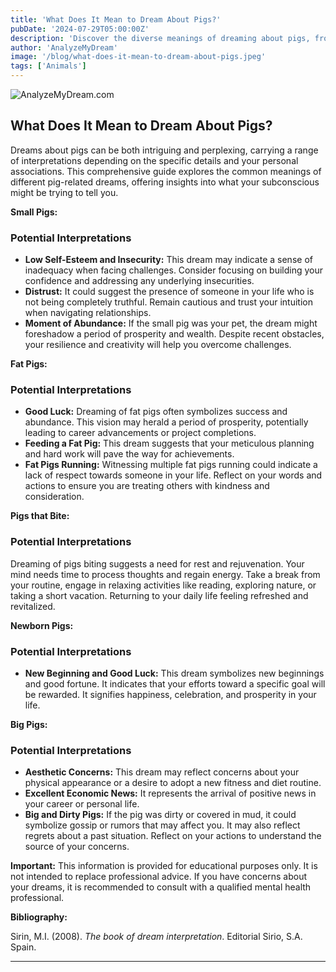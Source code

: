 ```yaml
---
title: 'What Does It Mean to Dream About Pigs?'
pubDate: '2024-07-29T05:00:00Z'
description: 'Discover the diverse meanings of dreaming about pigs, from their connection to prosperity to their symbolism of recklessness, all depending on the dream context.'
author: 'AnalyzeMyDream'
image: '/blog/what-does-it-mean-to-dream-about-pigs.jpeg'
tags: ['Animals']
---
```


![AnalyzeMyDream.com](/blog/what-does-it-mean-to-dream-about-pigs.jpeg)

## What Does It Mean to Dream About Pigs?

Dreams about pigs can be both intriguing and perplexing, carrying a range of interpretations depending on the specific details and your personal associations. This comprehensive guide explores the common meanings of different pig-related dreams, offering insights into what your subconscious might be trying to tell you.

**Small Pigs:**

### Potential Interpretations

- **Low Self-Esteem and Insecurity:** This dream may indicate a sense of inadequacy when facing challenges. Consider focusing on building your confidence and addressing any underlying insecurities.
- **Distrust:** It could suggest the presence of someone in your life who is not being completely truthful. Remain cautious and trust your intuition when navigating relationships.
- **Moment of Abundance:** If the small pig was your pet, the dream might foreshadow a period of prosperity and wealth. Despite recent obstacles, your resilience and creativity will help you overcome challenges.

**Fat Pigs:**

### Potential Interpretations

- **Good Luck:** Dreaming of fat pigs often symbolizes success and abundance. This vision may herald a period of prosperity, potentially leading to career advancements or project completions.
- **Feeding a Fat Pig:** This dream suggests that your meticulous planning and hard work will pave the way for achievements.
- **Fat Pigs Running:** Witnessing multiple fat pigs running could indicate a lack of respect towards someone in your life. Reflect on your words and actions to ensure you are treating others with kindness and consideration.

**Pigs that Bite:**

### Potential Interpretations

Dreaming of pigs biting suggests a need for rest and rejuvenation. Your mind needs time to process thoughts and regain energy. Take a break from your routine, engage in relaxing activities like reading, exploring nature, or taking a short vacation. Returning to your daily life feeling refreshed and revitalized.

**Newborn Pigs:**

### Potential Interpretations

- **New Beginning and Good Luck:** This dream symbolizes new beginnings and good fortune. It indicates that your efforts toward a specific goal will be rewarded. It signifies happiness, celebration, and prosperity in your life.

**Big Pigs:**

### Potential Interpretations

- **Aesthetic Concerns:**  This dream may reflect concerns about your physical appearance or a desire to adopt a new fitness and diet routine.
- **Excellent Economic News:** It represents the arrival of positive news in your career or personal life.
- **Big and Dirty Pigs:** If the pig was dirty or covered in mud, it could symbolize gossip or rumors that may affect you. It may also reflect regrets about a past situation. Reflect on your actions to understand the source of your concerns.

**Important:**  This information is provided for educational purposes only. It is not intended to replace professional advice. If you have concerns about your dreams, it is recommended to consult with a qualified mental health professional.

**Bibliography:**

Sirin, M.I. (2008). *The book of dream interpretation*. Editorial Sirio, S.A. Spain.

---